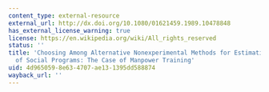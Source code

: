 ```yaml
---
content_type: external-resource
external_url: http://dx.doi.org/10.1080/01621459.1989.10478848
has_external_license_warning: true
license: https://en.wikipedia.org/wiki/All_rights_reserved
status: ''
title: 'Choosing Among Alternative Nonexperimental Methods for Estimating the Impact
  of Social Programs: The Case of Manpower Training'
uid: 4d965059-8e63-4707-ae13-1395dd588874
wayback_url: ''
---
```

